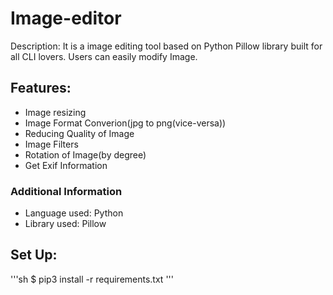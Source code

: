 # Image-editor
Description: It is a image editing tool based on Python Pillow library built for all CLI lovers. Users can easily modify Image.
## Features:
- Image resizing
- Image Format Converion(jpg to png(vice-versa))
- Reducing Quality of Image
- Image Filters
- Rotation of Image(by degree)
- Get Exif Information <br>
### Additional Information
- Language used: Python
- Library used: Pillow

## Set Up:
'''sh
$ pip3 install -r requirements.txt
'''
